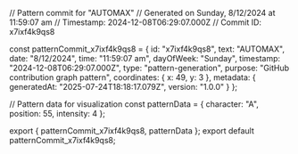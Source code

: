 // Pattern commit for "AUTOMAX"
// Generated on Sunday, 8/12/2024 at 11:59:07 am
// Timestamp: 2024-12-08T06:29:07.000Z
// Commit ID: x7ixf4k9qs8

const patternCommit_x7ixf4k9qs8 = {
  id: "x7ixf4k9qs8",
  text: "AUTOMAX",
  date: "8/12/2024",
  time: "11:59:07 am",
  dayOfWeek: "Sunday",
  timestamp: "2024-12-08T06:29:07.000Z",
  type: "pattern-generation",
  purpose: "GitHub contribution graph pattern",
  coordinates: {
    x: 49,
    y: 3
  },
  metadata: {
    generatedAt: "2025-07-24T18:18:17.079Z",
    version: "1.0.0"
  }
};

// Pattern data for visualization
const patternData = {
  character: "A",
  position: 55,
  intensity: 4
};

export { patternCommit_x7ixf4k9qs8, patternData };
export default patternCommit_x7ixf4k9qs8;
